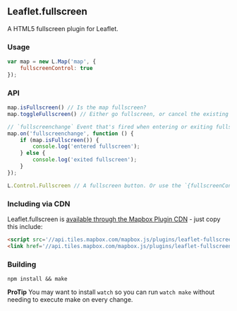 ## Leaflet.fullscreen
A HTML5 fullscreen plugin for Leaflet.

### Usage

``` js
var map = new L.Map('map', {
    fullscreenControl: true
});
```

### API

``` js
map.isFullscreen() // Is the map fullscreen?
map.toggleFullscreen() // Either go fullscreen, or cancel the existing fullscreen.

// `fullscreenchange` Event that's fired when entering or exiting fullscreen.
map.on('fullscreenchange', function () {
    if (map.isFullscreen()) {
        console.log('entered fullscreen');
    } else {
        console.log('exited fullscreen');
    }
});

L.Control.Fullscreen // A fullscreen button. Or use the `{fullscreenControl: true}` option when creating L.Map.
```

### Including via CDN

Leaflet.fullscreen is [available through the Mapbox Plugin CDN](https://www.mapbox.com/mapbox.js/plugins/#leaflet-fullscreen) - just copy this include:

```html
<script src='//api.tiles.mapbox.com/mapbox.js/plugins/leaflet-fullscreen/v0.0.1/Leaflet.fullscreen.min.js'></script>
<link href='//api.tiles.mapbox.com/mapbox.js/plugins/leaflet-fullscreen/v0.0.1/leaflet.fullscreen.css' rel='stylesheet' />
```

### Building

    npm install && make

__ProTip__ You may want to install `watch` so you can run `watch make`
without needing to execute make on every change.
